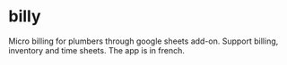 # billy
Micro billing for plumbers through google sheets add-on. Support billing, inventory and time sheets. The app is in french.
